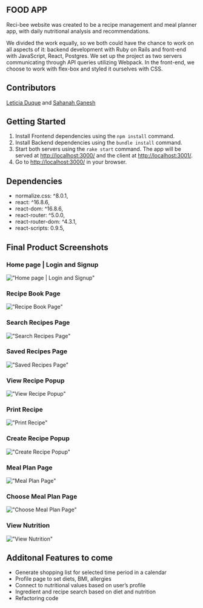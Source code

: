 ## FOOD APP

Reci-bee website was created to be a recipe management and meal planner app, with daily nutritional analysis and recommendations.

We divided the work equally, so we both could have the chance to work on all aspects of it: backend development with Ruby on Rails and front-end with JavaScript, React, Postgres. We set up the project as two servers communicating through API queries utilizing Webpack. In the front-end, we choose to work with flex-box and styled it ourselves with CSS.

## Contributors

[Leticia Duque](https://github.com/Lzduque) and [Sahanah Ganesh](https://github.com/sahanah-ganesh)

## Getting Started

1. Install Frontend dependencies using the `npm install` command.
2. Install Backend dependencies using the `bundle install` command.
3. Start both servers using the `rake start` command. The app will be served at <http://localhost:3000/> and the client at <http://localhost:3001/>.
4. Go to <http://localhost:3000/> in your browser.

## Dependencies

- normalize.css: ^8.0.1,
- react: ^16.8.6,
- react-dom: ^16.8.6,
- react-router: ^5.0.0,
- react-router-dom: ^4.3.1,
- react-scripts: 0.9.5,

## Final Product Screenshots

### Home page | Login and Signup
!["Home page | Login and Signup"](https://github.com/Lzduque/final-project/blob/master/food-app/docs/login_singup.png?raw=true)

### Recipe Book Page
!["Recipe Book Page"](https://github.com/Lzduque/final-project/blob/master/food-app/docs/recipebook.png?raw=true)

### Search Recipes Page
!["Search Recipes Page"](https://github.com/Lzduque/final-project/blob/master/food-app/docs/search_recipes.png?raw=true)

### Saved Recipes Page
!["Saved Recipes Page"](https://github.com/Lzduque/final-project/blob/master/food-app/docs/saved_recipes.png?raw=trueg)

### View Recipe Popup
!["View Recipe Popup"](https://github.com/Lzduque/final-project/blob/master/food-app/docs/view_recipe.png?raw=true)

### Print Recipe
!["Print Recipe"](https://github.com/Lzduque/final-project/blob/master/food-app/docs/print_recipe.png?raw=true)

### Create Recipe Popup
!["Create Recipe Popup"](https://github.com/Lzduque/final-project/blob/master/food-app/docs/create_recipe.png?raw=true)

### Meal Plan Page
!["Meal Plan Page"](https://github.com/Lzduque/final-project/blob/master/food-app/docs/meal_plan.png?raw=trueg)

### Choose Meal Plan Page
!["Choose Meal Plan Page"](https://github.com/Lzduque/final-project/blob/master/food-app/docs/choose_meal_plan.png?raw=trueg)

### View Nutrition
!["View Nutrition"](https://github.com/Lzduque/final-project/blob/master/food-app/docs/view_nutrition.png?raw=trueg)


## Additonal Features to come

- Generate shopping list for selected time period in a calendar
- Profile page to set diets, BMI, allergies
- Connect to nutritional values based on user’s profile
- Ingredient and recipe search based on diet and nutrition
- Refactoring code
